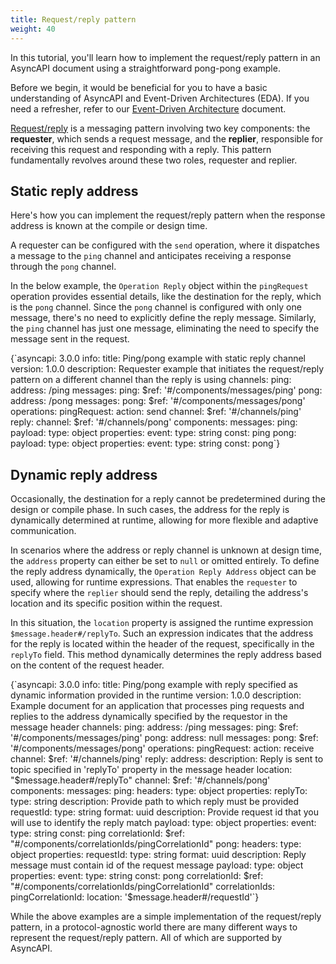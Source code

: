 ```yaml
---
title: Request/reply pattern
weight: 40
---
```


In this tutorial, you'll learn how to implement the request/reply pattern in an AsyncAPI document using a straightforward pong-pong example.

Before we begin, it would be beneficial for you to have a basic understanding of AsyncAPI and Event-Driven Architectures (EDA). If you need a refresher, refer to our [Event-Driven Architecture](/docs/tutorials/getting-started/event-driven-architectures) document.

<a href="https://www.enterpriseintegrationpatterns.com/patterns/messaging/RequestReply.html" target="_blank">Request/reply</a> is a messaging pattern involving two key components: the **requester**, which sends a request message, and the **replier**, responsible for receiving this request and responding with a reply. This pattern fundamentally revolves around these two roles, requester and replier.

## Static reply address 

Here's how you can implement the request/reply pattern when the response address is known at the compile or design time. 

A requester can be configured with the `send` operation, where it dispatches a message to the `ping` channel and anticipates receiving a response through the `pong` channel.

In the below example, the `Operation Reply` object within the `pingRequest` operation provides essential details, like the destination for the reply, which is the `pong` channel. Since the `pong` channel is configured with only one message, there's no need to explicitly define the reply message. Similarly, the `ping` channel has just one message, eliminating the need to specify the message sent in the request.

<CodeBlock highlightedLines={[6,7,8,9,10,11,18,19,20,21,22,23,24]}>
{`asyncapi: 3.0.0
info:
  title: Ping/pong example with static reply channel
  version: 1.0.0
  description: Requester example that initiates the request/reply pattern on a different channel than the reply is using
channels:
  ping:
    address: /ping
    messages:
      ping:
        $ref: '#/components/messages/ping'
  pong:
    address: /pong
    messages:
      pong:
        $ref: '#/components/messages/pong'
operations:
  pingRequest:
    action: send
    channel: 
      $ref: '#/channels/ping'
    reply:
      channel: 
        $ref: '#/channels/pong'
components: 
  messages: 
    ping:
      payload:
        type: object
        properties:
          event:
            type: string
            const: ping
    pong:
      payload:
        type: object
        properties:
          event:
            type: string
            const: pong`}
</CodeBlock>

## Dynamic reply address 

Occasionally, the destination for a reply cannot be predetermined during the design or compile phase. In such cases, the address for the reply is dynamically determined at runtime, allowing for more flexible and adaptive communication.

In scenarios where the address or reply channel is unknown at design time, the `address` property can either be set to `null` or omitted entirely. To define the reply address dynamically, the `Operation Reply Address` object can be used, allowing for runtime expressions. That enables the `requester` to specify where the `replier` should send the reply, detailing the address's location and its specific position within the request.

In this situation, the `location` property is assigned the runtime expression `$message.header#/replyTo`. Such an expression indicates that the address for the reply is located within the header of the request, specifically in the `replyTo` field. This method dynamically determines the reply address based on the content of the request header.

<CodeBlock highlightedLines={[13,14,15,16,22,23,24,25,26,27,30,31,32,33,34,35]}>
{`asyncapi: 3.0.0
info:
  title: Ping/pong example with reply specified as dynamic information provided in the runtime
  version: 1.0.0
  description: Example document for an application that processes ping requests and replies to the address dynamically specified by the requestor in the message header
channels:
  ping:
    address: /ping
    messages:
      ping:
        $ref: '#/components/messages/ping'
  pong:
    address: null
    messages:
      pong:
        $ref: '#/components/messages/pong'
operations:
  pingRequest:
    action: receive
    channel: 
      $ref: '#/channels/ping'
    reply:
      address:
        description: Reply is sent to topic specified in 'replyTo' property in the message header
        location: "$message.header#/replyTo"
      channel: 
        $ref: '#/channels/pong'
components:
  messages:
    ping:
      headers:
        type: object
        properties:
          replyTo:
            type: string
            description: Provide path to which reply must be provided
          requestId:
            type: string
            format: uuid
            description: Provide request id that you will use to identify the reply match
      payload:
        type: object
        properties:
          event:
            type: string
            const: ping
      correlationId:
        $ref: "#/components/correlationIds/pingCorrelationId"
    pong:
      headers:
        type: object
        properties:
          requestId:
            type: string
            format: uuid
            description: Reply message must contain id of the request message
      payload:
        type: object
        properties:
          event:
            type: string
            const: pong
      correlationId:
        $ref: "#/components/correlationIds/pingCorrelationId"
  correlationIds:
    pingCorrelationId:
      location: '$message.header#/requestId'`}
</CodeBlock>

While the above examples are a simple implementation of the request/reply pattern, in a protocol-agnostic world there are many different ways to represent the request/reply pattern. All of which are supported by AsyncAPI.
